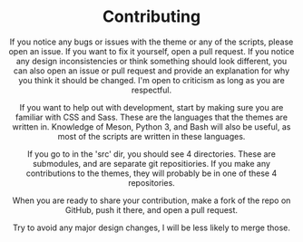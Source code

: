 <div align="center">

# Contributing

If you notice any bugs or issues with the theme or any of the scripts, please open an issue. If you want to fix it yourself, open a pull request. If you notice any design inconsistencies or think something should look different, you can also open an issue or pull request and provide an explanation for why you think it should be changed. I'm open to criticism as long as you are respectful.

If you want to help out with development, start by making sure you are familiar with CSS and Sass. These are the languages that the themes are written in. Knowledge of Meson, Python 3, and Bash will also be useful, as most of the scripts are written in these languages.

If you go to in the 'src' dir, you should see 4 directories. These are submodules, and are separate git repositiories. If you make any contributions to the themes, they will probably be in one of these 4 repositories.

When you are ready to share your contribution, make a fork of the repo on GitHub, push it there, and open a pull request. 

Try to avoid any major design changes, I will be less likely to merge those.

</div>
